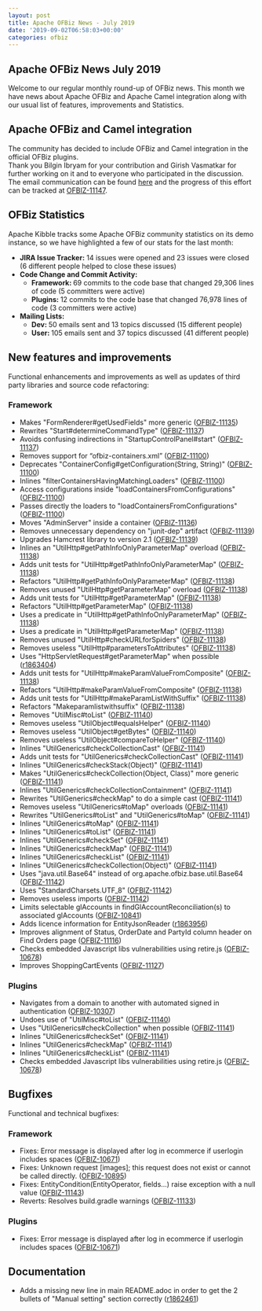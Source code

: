 ```yaml
---
layout: post
title: Apache OFBiz News - July 2019
date: '2019-09-02T06:58:03+00:00'
categories: ofbiz
---
```

<h2>Apache OFBiz News July 2019</h2> 
  <p>Welcome to our regular monthly round-up of OFBiz news. This month we have news about Apache OFBiz and Apache Camel integration along with our usual list of features, improvements and Statistics.</p> 
  <h2>Apache OFBiz and Camel integration<br /></h2> 
  <p>The community has decided to include OFBiz and Camel integration in the official OFBiz plugins.<br />Thank you Bilgin Ibryam for your contribution and Girish Vasmatkar for further working on it and to everyone who participated in the discussion.<br />The email communication can be found <a href="https://s.apache.org/5y2l7">here</a> and the progress of this effort can be tracked at <a href="https://issues.apache.org/jira/browse/OFBIZ-11147">OFBIZ-11147</a>. <br /></p> 
  <h2><span style="letter-spacing: -0.018em;">OFBiz Statistics</span></h2> 
  <p>Apache Kibble tracks some Apache OFBiz community statistics on its demo instance, so we have highlighted a few of our stats for the last month:</p> 
  <ul> 
    <li><strong>JIRA Issue Tracker:</strong> 14 issues were opened and 23 issues were closed (6 different people helped to close these issues)</li> 
    <li><strong>Code Change and Commit Activity:</strong> 
      <ul> 
        <li><strong>Framework: </strong>69 commits to the code base that changed 29,306 lines of code (5 committers were active)</li> 
        <li><strong>Plugins: </strong>12 commits to the code base that changed 76,978 lines of code (3 committers were active)</li> 
      </ul> 
    </li> 
    <li><strong>Mailing Lists:</strong> 
      <ul> 
        <li><strong>Dev: </strong>50 emails sent and 13 topics discussed (15 different people)</li> 
        <li><strong>User: </strong>105 emails sent and 37 topics discussed (41 different people)</li> 
      </ul> 
    </li> 
  </ul> 
  <p> </p> 
  <h2>New features and improvements</h2>

Functional enhancements and improvements as well as updates of third party libraries and source code refactoring:


  <h3>Framework</h3> 
  <ul> 
    <li>Makes &quot;FormRenderer#getUsedFields&quot; more generic (<a href="https://issues.apache.org/jira/browse/OFBIZ-11135">OFBIZ-11135</a>)</li> 
    <li>Rewrites &quot;Start#determineCommandType&quot; (<a href="https://issues.apache.org/jira/browse/OFBIZ-11137">OFBIZ-11137</a>)</li> 
    <li>Avoids confusing indirections in &quot;StartupControlPanel#start&quot; (<a href="https://issues.apache.org/jira/browse/OFBIZ-11137">OFBIZ-11137</a>)</li> 
    <li>Removes support for “ofbiz-containers.xml” (<a href="https://issues.apache.org/jira/browse/OFBIZ-11100">OFBIZ-11100</a>)</li> 
    <li>Deprecates &quot;ContainerConfig#getConfiguration(String, String)&quot; (<a href="https://issues.apache.org/jira/browse/OFBIZ-11100">OFBIZ-11100</a>)</li> 
    <li>Inlines &quot;filterContainersHavingMatchingLoaders&quot; (<a href="https://issues.apache.org/jira/browse/OFBIZ-11100">OFBIZ-11100</a>)</li> 
    <li>Access configurations inside &quot;loadContainersFromConfigurations&quot; (<a href="https://issues.apache.org/jira/browse/OFBIZ-11100">OFBIZ-11100</a>)</li> 
    <li>Passes directly the loaders to &quot;loadContainersFromConfigurations&quot; (<a href="https://issues.apache.org/jira/browse/OFBIZ-11100">OFBIZ-11100</a>)</li> 
    <li>Moves &quot;AdminServer&quot; inside a container (<a href="https://issues.apache.org/jira/browse/OFBIZ-11136">OFBIZ-11136</a>)</li> 
    <li>Removes unnecessary dependency on &quot;junit-dep&quot; artifact (<a href="https://issues.apache.org/jira/browse/OFBIZ-11139">OFBIZ-11139</a>)</li> 
    <li>Upgrades Hamcrest library to version 2.1 (<a href="https://issues.apache.org/jira/browse/OFBIZ-11139">OFBIZ-11139</a>)</li> 
    <li>Inlines an &quot;UtilHttp#getPathInfoOnlyParameterMap&quot; overload (<a href="https://issues.apache.org/jira/browse/OFBIZ-11138">OFBIZ-11138</a>)</li> 
    <li>Adds unit tests for &quot;UtilHttp#getPathInfoOnlyParameterMap&quot; (<a href="https://issues.apache.org/jira/browse/OFBIZ-11138">OFBIZ-11138</a>)</li> 
    <li>Refactors &quot;UtilHttp#getPathInfoOnlyParameterMap&quot; (<a href="https://issues.apache.org/jira/browse/OFBIZ-11138">OFBIZ-11138</a>)</li> 
    <li>Removes unused &quot;UtilHttp#getParameterMap&quot; overload (<a href="https://issues.apache.org/jira/browse/OFBIZ-11138">OFBIZ-11138</a>)</li> 
    <li>Adds unit tests for &quot;UtilHttp#getParameterMap&quot; (<a href="https://issues.apache.org/jira/browse/OFBIZ-11138">OFBIZ-11138</a>)</li> 
    <li>Refactors &quot;UtilHttp#getParameterMap&quot; (<a href="https://issues.apache.org/jira/browse/OFBIZ-11138">OFBIZ-11138</a>)</li> 
    <li>Uses a predicate in &quot;UtilHttp#getPathInfoOnlyParameterMap&quot; (<a href="https://issues.apache.org/jira/browse/OFBIZ-11138">OFBIZ-11138</a>)</li> 
    <li>Uses a predicate in &quot;UtilHttp#getParameterMap&quot; (<a href="https://issues.apache.org/jira/browse/OFBIZ-11138">OFBIZ-11138</a>)</li> 
    <li>Removes unused &quot;UtilHttp#checkURLforSpiders&quot; (<a href="https://issues.apache.org/jira/browse/OFBIZ-11138">OFBIZ-11138</a>)</li> 
    <li>Removes useless &quot;UtilHttp#parametersToAttributes&quot; (<a href="https://issues.apache.org/jira/browse/OFBIZ-11138">OFBIZ-11138</a>)</li> 
    <li>Uses &quot;HttpServletRequest#getParameterMap&quot; when possible (<a href="https://svn.apache.org/viewvc?view=revision&amp;revision=1863404">r1863404</a>)</li> 
    <li>Adds unit tests for &quot;UtilHttp#makeParamValueFromComposite&quot; (<a href="https://issues.apache.org/jira/browse/OFBIZ-11138">OFBIZ-11138</a>)</li> 
    <li>Refactors &quot;UtilHttp#makeParamValueFromComposite&quot; (<a href="https://issues.apache.org/jira/browse/OFBIZ-11138">OFBIZ-11138</a>)</li> 
    <li>Adds unit tests for &quot;UtilHttp#makeParamListWithSuffix&quot; (<a href="https://issues.apache.org/jira/browse/OFBIZ-11138">OFBIZ-11138</a>)</li> 
    <li>Refactors &quot;Makeparamlistwithsuffix&quot; (<a href="https://issues.apache.org/jira/browse/OFBIZ-11138">OFBIZ-11138</a>)</li> 
    <li>Removes &quot;UtilMisc#toList&quot; (<a href="https://issues.apache.org/jira/browse/OFBIZ-11140">OFBIZ-11140</a>) </li> 
    <li>Removes useless &quot;UtilObject#equalsHelper&quot; (<a href="https://issues.apache.org/jira/browse/OFBIZ-11140">OFBIZ-11140</a>)</li> 
    <li>Removes useless &quot;UtilObject#getBytes&quot; (<a href="https://issues.apache.org/jira/browse/OFBIZ-11140">OFBIZ-11140</a>) </li> 
    <li>Removes useless &quot;UtilObject#compareToHelper&quot; (<a href="https://issues.apache.org/jira/browse/OFBIZ-11140">OFBIZ-11140</a>) </li> 
    <li>Inlines &quot;UtilGenerics#checkCollectionCast&quot; (<a href="https://issues.apache.org/jira/browse/OFBIZ-11141">OFBIZ-11141</a>) </li> 
    <li>Adds unit tests for &quot;UtilGenerics#checkCollectionCast&quot; (<a href="https://issues.apache.org/jira/browse/OFBIZ-11141">OFBIZ-11141</a>) </li> 
    <li>Inlines &quot;UtilGenerics#checkStack(Object)&quot; (<a href="https://issues.apache.org/jira/browse/OFBIZ-11141">OFBIZ-11141</a>) </li> 
    <li>Makes &quot;UtilGenerics#checkCollection(Object, Class)&quot; more generic (<a href="https://issues.apache.org/jira/browse/OFBIZ-11141">OFBIZ-11141</a>)</li> 
    <li>Inlines &quot;UtilGenerics#checkCollectionContainment&quot; (<a href="https://issues.apache.org/jira/browse/OFBIZ-11141">OFBIZ-11141</a>) </li> 
    <li>Rewrites &quot;UtilGenerics#checkMap&quot; to do a simple cast (<a href="https://issues.apache.org/jira/browse/OFBIZ-11141">OFBIZ-11141</a>) </li> 
    <li>Removes useless &quot;UtilGenerics#toMap&quot; overloads (<a href="https://issues.apache.org/jira/browse/OFBIZ-11141">OFBIZ-11141</a>) </li> 
    <li>Rewrites &quot;UtilGenerics#toList&quot; and &quot;UtilGenerics#toMap&quot; (<a href="https://issues.apache.org/jira/browse/OFBIZ-11141">OFBIZ-11141</a>) </li> 
    <li>Inlines &quot;UtilGenerics#toMap&quot; (<a href="https://issues.apache.org/jira/browse/OFBIZ-11141">OFBIZ-11141</a>) </li> 
    <li>Inlines &quot;UtilGenerics#toList&quot; (<a href="https://issues.apache.org/jira/browse/OFBIZ-11141">OFBIZ-11141</a>) </li> 
    <li>Inlines &quot;UtilGenerics#checkSet&quot; (<a href="https://issues.apache.org/jira/browse/OFBIZ-11141">OFBIZ-11141</a>) </li> 
    <li>Inlines &quot;UtilGenerics#checkMap&quot; (<a href="https://issues.apache.org/jira/browse/OFBIZ-11141">OFBIZ-11141</a>) </li> 
    <li>Inlines &quot;UtilGenerics#checkList&quot; (<a href="https://issues.apache.org/jira/browse/OFBIZ-11141">OFBIZ-11141</a>) </li> 
    <li>Inlines &quot;UtilGenerics#checkCollection(Object)&quot; (<a href="https://issues.apache.org/jira/browse/OFBIZ-11141">OFBIZ-11141</a>) </li> 
    <li>Uses &quot;java.util.Base64&quot; instead of org.apache.ofbiz.base.util.Base64 (<a href="https://issues.apache.org/jira/browse/OFBIZ-11142">OFBIZ-11142</a>)</li> 
    <li>Uses &quot;StandardCharsets.UTF_8&quot; (<a href="https://issues.apache.org/jira/browse/OFBIZ-11142">OFBIZ-11142</a>) </li> 
    <li>Removes useless imports (<a href="https://issues.apache.org/jira/browse/OFBIZ-11142">OFBIZ-11142</a>) </li> 
    <li>Limits selectable glAccounts in findGlAccountReconciliation(s) to associated glAccounts (<a href="https://issues.apache.org/jira/browse/OFBIZ-10841">OFBIZ-10841</a>)</li> 
    <li>Adds licence information for EntityJsonReader (<a href="https://svn.apache.org/viewvc?view=revision&amp;revision=1863956">r1863956</a>)</li> 
    <li>Improves alignment of Status, OrderDate and PartyId column header on Find Orders page (<a href="https://issues.apache.org/jira/browse/OFBIZ-11116">OFBIZ-11116</a>)</li> 
    <li>Checks embedded Javascript libs vulnerabilities using retire.js (<a href="https://issues.apache.org/jira/browse/OFBIZ-10678">OFBIZ-10678</a>)</li> 
    <li>Improves ShoppingCartEvents (<a href="https://issues.apache.org/jira/browse/OFBIZ-11127">OFBIZ-11127</a>)</li> 
  </ul> 
  <h3>Plugins</h3> 
  <ul> 
    <li>Navigates from a domain to another with automated signed in authentication (<a href="https://issues.apache.org/jira/browse/OFBIZ-10307">OFBIZ-10307</a>)</li> 
    <li>Undoes use of &quot;UtilMisc#toList&quot; (<a href="https://issues.apache.org/jira/browse/OFBIZ-11140">OFBIZ-11140</a>) </li> 
    <li>Uses &quot;UtilGenerics#checkCollection&quot; when possible (<a href="https://issues.apache.org/jira/browse/OFBIZ-11141">OFBIZ-11141</a>) </li> 
    <li>Inlines &quot;UtilGenerics#checkSet&quot; (<a href="https://issues.apache.org/jira/browse/OFBIZ-11141">OFBIZ-11141</a>) </li> 
    <li>Inlines &quot;UtilGenerics#checkMap&quot; (<a href="https://issues.apache.org/jira/browse/OFBIZ-11141">OFBIZ-11141</a>) </li> 
    <li>Inlines &quot;UtilGenerics#checkList&quot; (<a href="https://issues.apache.org/jira/browse/OFBIZ-11141">OFBIZ-11141</a>) </li> 
    <li>Checks embedded Javascript libs vulnerabilities using retire.js (<a href="https://issues.apache.org/jira/browse/OFBIZ-10678">OFBIZ-10678</a>)</li> 
  </ul> 
  <h2>Bugfixes</h2>

Functional and technical bugfixes:


  <h3>Framework</h3> 
  <ul> 
    <li>Fixes: Error message is displayed after log in ecommerce if userlogin includes spaces (<a href="https://issues.apache.org/jira/browse/OFBIZ-10671">OFBIZ-10671</a>)</li> 
    <li>Fixes: Unknown request [images]; this request does not exist or cannot be called directly. (<a href="https://issues.apache.org/jira/browse/OFBIZ-10895">OFBIZ-10895</a>)</li> 
    <li>Fixes: EntityCondition(EntityOperator, fields...) raise exception with a null value (<a href="https://issues.apache.org/jira/browse/OFBIZ-11143">OFBIZ-11143</a>)</li> 
    <li>Reverts: Resolves build.gradle warnings (<a href="https://issues.apache.org/jira/browse/OFBIZ-11133">OFBIZ-11133</a>)</li> 
  </ul> 
  <h3>Plugins</h3> 
  <ul> 
    <li>Fixes: Error message is displayed after log in ecommerce if userlogin includes spaces (<a href="https://issues.apache.org/jira/browse/OFBIZ-10671">OFBIZ-10671</a>)</li> 
  </ul> 
  <h2>Documentation</h2> 
  <ul> 
    <li>Adds a missing new line in main README.adoc in order to get the 2 bullets of &quot;Manual setting&quot; section correctly (<a href="https://svn.apache.org/viewvc?view=revision&amp;revision=1862461">r1862461</a>)</li> 
  </ul>
